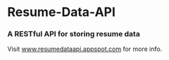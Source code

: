# Resume-Data-API
### A RESTful API for storing resume data

Visit www.resumedataapi.appspot.com for more info. 
